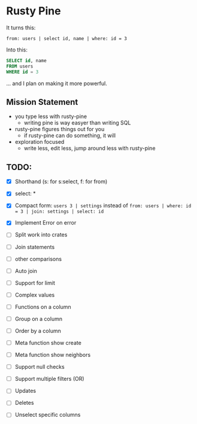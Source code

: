 Rusty Pine
==========

It turns this:
```
from: users | select id, name | where: id = 3
```
Into this:
```sql
SELECT id, name
FROM users
WHERE id = 3
```

... and I plan on making it more powerful.


Mission Statement
-----------------

* you type less with rusty-pine
    - writing pine is way easyer than writing SQL
* rusty-pine figures things out for you
    - if rusty-pine can do something, it will
* exploration focused
    - write less, edit less, jump around less with rusty-pine



TODO:
-----
- [x] Shorthand (s: for s:select, f: for from)
- [x] select: *
- [x] Compact form:
    `users 3 | settings` instead of `from: users | where: id = 3 | join: settings | select: id`
- [x] Implement Error on error
- [ ] Split work into crates
- [ ] Join statements
- [ ] other comparisons
- [ ] Auto join
- [ ] Support for limit
- [ ] Complex values
- [ ] Functions on a column
- [ ] Group on a column
- [ ] Order by a column
- [ ] Meta function show create
- [ ] Meta function show neighbors
- [ ] Support null checks
- [ ] Support multiple filters (OR)
- [ ] Updates
- [ ] Deletes
- [ ] Unselect specific columns

